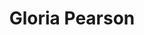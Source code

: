 ---
layout: default
title: "Gloria Pearson"
job_title: "Sales Representative"
email: gpearson@pettingzooplush.com
portrait: "http://placehold.it/300x200"
category: "staff"
---